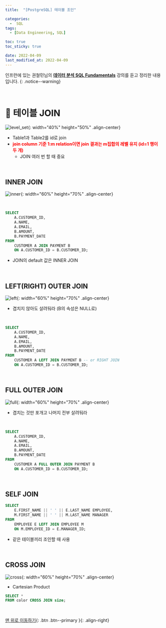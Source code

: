 ```yaml
---
title:  "[PostgreSQL] 테이블 조인" 

categories:
  -  SQL
tags:
  - [Data Engineering, SQL]

toc: true
toc_sticky: true

date: 2022-04-09
last_modified_at: 2022-04-09
---
```


인프런에 있는 권철민님의 **[데이터 분석 SQL Fundamentals](https://www.inflearn.com/course/%EB%8D%B0%EC%9D%B4%ED%84%B0%EB%B6%84%EC%84%9D-sql-%ED%8E%80%EB%8D%94%EB%A9%98%ED%83%88/dashboard)** 강의를 듣고 정리한 내용입니다.
{: .notice--warning}

<br>

# 🐘 테이블 JOIN

![level_set](https://user-images.githubusercontent.com/96368476/162577316-0d1ecf1a-2c85-4c6f-969e-e6d1b68c4f74.png){: width="40%" height="50%" .align-center}

- Table1과 Table2를 id로 join
- **<span style="color:red">join column 기준 1:m relation이면 join 결과는 m집합의 레벨 유지 (id=1 행이 두 개)</span>**
  - JOIN 여러 번 할 때 중요


<br>


## INNER JOIN

![inner](https://user-images.githubusercontent.com/96368476/162577877-f1584c71-4d07-4b62-bb29-974c58f9e305.png){: width="60%" height="70%" .align-center}

<br>

``` sql
SELECT 
    A.CUSTOMER_ID,
    A.NAME,
    A.EMAIL,
    B.AMOUNT,
    B.PAYMENT_DATE
FROM 
    CUSTOMER A JOIN PAYMENT B
    ON A.CUSTOMER_ID = B.CUSTOMER_ID;
```

- JOIN의 default 값은 INNER JOIN


<br>


## LEFT(RIGHT) OUTER JOIN

![left](https://user-images.githubusercontent.com/96368476/162577879-bc453277-0b0a-460c-8158-f18f86284ac4.png){: width="60%" height="70%" .align-center}

- 겹치지 않아도 살려둬라 (B의 속성은 NULL로)

<br>

``` sql
SELECT
    A.CUSTOMER_ID,
    A.NAME,
    A.EMAIL,
    B.AMOUNT,
    B.PAYMENT_DATE
FROM 
    CUSTOMER A LEFT JOIN PAYMENT B -- or RIGHT JOIN
    ON A.CUSTOMER_ID = B.CUSTOMER_ID;
```


<br>


## FULL OUTER JOIN

![full](https://user-images.githubusercontent.com/96368476/162577880-352805d0-4a17-4535-bb23-76c778c207a4.png){: width="60%" height="70%" .align-center}

- 겹치는 것만 포개고 나머지 전부 살려둬라

<br>

``` sql
SELECT
    A.CUSTOMER_ID,
    A.NAME,
    A.EMAIL,
    B.AMOUNT,
    B.PAYMENT_DATE
FROM 
    CUSTOMER A FULL OUTER JOIN PAYMENT B 
    ON A.CUSTOMER_ID = B.CUSTOMER_ID;
```


<br>


## SELF JOIN

``` sql
SELECT
    E.FIRST_NAME || ' ' || E.LAST_NAME EMPLOYEE,
    M.FIRST_NAME || ' ' || M.LAST_NAME MANAGER
FROM
    EMPLOYEE E LEFT JOIN EMPLOYEE M
    ON M.EMPLOYEE_ID = E.MANAGER_ID;
```

- 같은 테이블끼리 조인할 때 사용



<br>


## CROSS JOIN

![cross](https://user-images.githubusercontent.com/96368476/162578779-b7ecaf92-54dc-47be-9858-4f1671437db0.png){: width="60%" height="70%" .align-center}

- Cartesian Product

``` sql
SELECT *
FROM color CROSS JOIN size;
```


<br>

[맨 위로 이동하기](#){: .btn .btn--primary }{: .align-right}